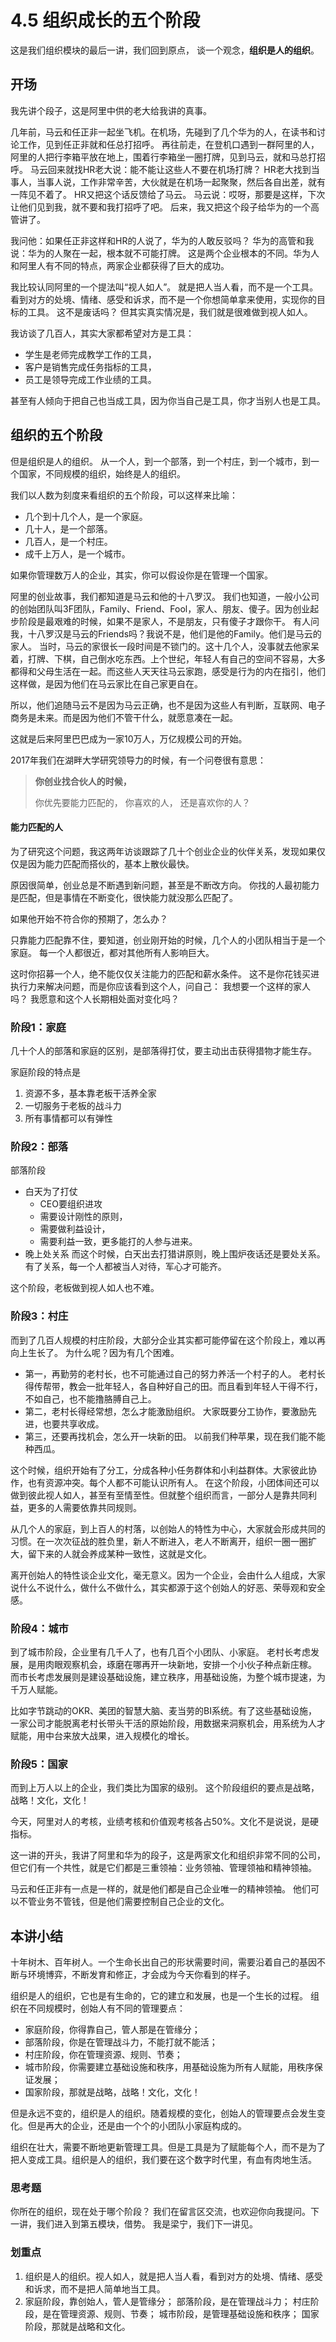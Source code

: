 # 4.5  组织成长的五个阶段

这是我们组织模块的最后一讲，我们回到原点，
谈一个观念，**组织是人的组织**。

## 开场

我先讲个段子，这是阿里中供的老大给我讲的真事。

几年前，马云和任正非一起坐飞机。在机场，先碰到了几个华为的人，在读书和讨论工作，见到任正非就和任总打招呼。
再往前走，在登机口遇到一群阿里的人，阿里的人把行李箱平放在地上，围着行李箱坐一圈打牌，见到马云，就和马总打招呼。
马云回来就找HR老大说：能不能让这些人不要在机场打牌？
HR老大找到当事人，当事人说，工作非常辛苦，大伙就是在机场一起聚聚，然后各自出差，就有一阵见不着了。
HR又把这个话反馈给了马云。
马云说：哎呀，那要是这样，下次让他们见到我，就不要和我打招呼了吧。
后来，我又把这个段子给华为的一个高管讲了。

我问他：如果任正非这样和HR的人说了，华为的人敢反驳吗？
华为的高管和我说：华为的人聚在一起，根本就不可能打牌。
这是两个企业根本的不同。华为人和阿里人有不同的特点，两家企业都获得了巨大的成功。

我比较认同阿里的一个提法叫“视人如人”。
就是把人当人看，而不是一个工具。
看到对方的处境、情绪、感受和诉求，而不是一个你想简单拿来使用，实现你的目标的工具。
这不是废话吗？
但其实真实情况是，我们就是很难做到视人如人。

我访谈了几百人，其实大家都希望对方是工具：

- 学生是老师完成教学工作的工具，
- 客户是销售完成任务指标的工具，
- 员工是领导完成工作业绩的工具。

甚至有人倾向于把自己也当成工具，因为你当自己是工具，你才当别人也是工具。

## 组织的五个阶段

但是组织是人的组织。
从一个人，到一个部落，到一个村庄，到一个城市，到一个国家，不同规模的组织，始终是人的组织。

我们以人数为刻度来看组织的五个阶段，可以这样来比喻：

- 几个到十几个人，是一个家庭。
- 几十人，是一个部落。
- 几百人，是一个村庄。
- 成千上万人，是一个城市。

如果你管理数万人的企业，其实，你可以假设你是在管理一个国家。

阿里的创业故事，我们都知道是马云和他的十八罗汉。
我们也知道，一般小公司的创始团队叫3F团队，Family、Friend、Fool，家人、朋友、傻子。因为创业起步阶段是最艰难的时候，如果不是家人，不是朋友，只有傻子才跟你干。
有人问我，十八罗汉是马云的Friends吗？我说不是，他们是他的Family。他们是马云的家人。
当时，马云的家很长一段时间是不锁门的。这十几个人，没事就去他家呆着，打牌、下棋，自己倒水吃东西。上个世纪，年轻人有自己的空间不容易，大多都得和父母生活在一起。而这些人天天往马云家跑，感受是行为的内在指引，他们这样做，是因为他们在马云家比在自己家更自在。

所以，他们追随马云不是因为马云正确，也不是因为这些人有判断，互联网、电子商务是未来。而是因为他们不管干什么，就愿意凑在一起。

这就是后来阿里巴巴成为一家10万人，万亿规模公司的开始。

2017年我们在湖畔大学研究领导力的时候，有一个问卷很有意思：

> **你创业找合伙人的时候，**
>  
> 你优先要能力匹配的，
> 你喜欢的人，
> 还是喜欢你的人？

#### 能力匹配的人

为了研究这个问题，我这两年访谈跟踪了几十个创业企业的伙伴关系，发现如果仅仅是因为能力匹配而搭伙的，基本上散伙最快。

原因很简单，创业总是不断遇到新问题，甚至是不断改方向。
你找的人最初能力是匹配，但是事情在不断变化，很快能力就没那么匹配了。

如果他开始不符合你的预期了，怎么办？

只靠能力匹配靠不住，要知道，创业刚开始的时候，几个人的小团队相当于是一个家庭。
每一个人都很近，都对其他所有人影响巨大。

这时你招募一个人，绝不能仅仅关注能力的匹配和薪水条件。
这不是你花钱买进执行力来解决问题，而是你应该看到这个人，问自己：
我想要一个这样的家人吗？
我愿意和这个人长期相处面对变化吗？

### 阶段1：家庭

几十个人的部落和家庭的区别，是部落得打仗，要主动出击获得猎物才能生存。

家庭阶段的特点是

1. 资源不多，基本靠老板干活养全家
2. 一切服务于老板的战斗力
3. 所有事情都可以有弹性

### 阶段2：部落

部落阶段

- 白天为了打仗
  - CEO要组织进攻
  - 需要设计刚性的原则，
  - 需要做利益设计，
  - 需要利益一致，更多能打的人参与进来。
- 晚上处关系
  而这个时候，白天出去打猎讲原则，晚上围炉夜话还是要处关系。
  有了关系，每一个人都被当人对待，军心才可能齐。

这个阶段，老板做到视人如人也不难。

### 阶段3：村庄

而到了几百人规模的村庄阶段，大部分企业其实都可能停留在这个阶段上，难以再向上生长了。
为什么呢？因为有几个困难。

- 第一，再勤劳的老村长，也不可能通过自己的努力养活一个村子的人。
  老村长得传帮带，教会一批年轻人，各自种好自己的田。而且看到年轻人干得不行，不如自己，也不能撸胳膊自己上。
- 第二，老村长得经常想，怎么才能激励组织。
  大家既要分工协作，要激励先进，也要共享收成。
- 第三，还要再找机会，怎么开一块新的田。
  以前我们种苹果，现在我们能不能种西瓜。

这个时候，组织开始有了分工，分成各种小任务群体和小利益群体。大家彼此协作，也有资源冲突。每个人都不可能认识所有人。
在这个阶段，小团体间还可以做到彼此视人如人，甚至有至情至性。但就整个组织而言，一部分人是靠共同利益，更多的人需要依靠共同规则。

从几个人的家庭，到上百人的村落，以创始人的特性为中心，大家就会形成共同的习惯。在一次次征战的胜负里，新人不断进入，老人不断离开，组织一圈一圈扩大，留下来的人就会养成某种一致性，这就是文化。

离开创始人的特性谈企业文化，毫无意义。因为一个企业，会由什么人组成，大家说什么不说什么，做什么不做什么，其实都源于这个创始人的好恶、荣辱观和安全感。

### 阶段4：城市

到了城市阶段，企业里有几千人了，也有几百个小团队、小家庭。
老村长考虑发展，是用肉眼观察机会，琢磨在哪再开一块新地，安排一个小伙子种点新庄稼。
而市长考虑发展则是建设基础设施，建立秩序，用基础设施，为整个城市提速，为千万人赋能。

比如字节跳动的OKR、美团的智慧大脑、麦当劳的BI系统。有了这些基础设施，一家公司才能脱离老村长带头干活的原始阶段，用数据来洞察机会，用系统为人才赋能，用中台来放大战果，进入规模化的增长。

### 阶段5：国家

而到上万人以上的企业，我们类比为国家的级别。
这个阶段组织的要点是战略，战略！文化，文化！

今天，阿里对人的考核，业绩考核和价值观考核各占50%。文化不是说说，是硬指标。

这一讲的开头，我讲了阿里和华为的段子，这是两家文化和组织非常不同的公司， 但它们有一个共性，就是它们都是三重领袖：业务领袖、管理领袖和精神领袖。

马云和任正非有一点是一样的，就是他们都是自己企业唯一的精神领袖。
他们可以不管业务不管钱，但是他们需要控制自己企业的文化。

## 本讲小结

十年树木、百年树人。一个生命长出自己的形状需要时间，需要沿着自己的基因不断与环境博弈，不断发育和修正，才会成为今天你看到的样子。

组织是人的组织，它也是有生命的，它的建立和发展，也是一个生长的过程。
组织在不同规模时，创始人有不同的管理要点：

- 家庭阶段，你得靠自己，管人那是在管缘分；
- 部落阶段，你是在管理战斗力，不能打就不能活；
- 村庄阶段，你在管理资源、规则、节奏；
- 城市阶段，你需要建立基础设施和秩序，用基础设施为所有人赋能，用秩序保证发展；
- 国家阶段，那就是战略，战略！文化，文化！

但是永远不变的，组织是人的组织。随着规模的变化，创始人的管理要点会发生变化。但是再大的企业，还是由一个个的小团队小家庭构成的。

组织在壮大，需要不断地更新管理工具。但是工具是为了赋能每个人，而不是为了把人变成工具。组织是人的组织，我们要在这个数字时代里，有血有肉地生活。

### 思考题

你所在的组织，现在处于哪个阶段？
我们在留言区交流，也欢迎你向我提问。下一讲，我们进入到第五模块，借势。
我是梁宁，我们下一讲见。

### 划重点

1. 组织是人的组织。视人如人，就是把人当人看，看到对方的处境、情绪、感受和诉求，而不是把人简单地当工具。 
2. 家庭阶段，靠创始人，管人是管缘分； 部落阶段，是在管理战斗力； 村庄阶段，是在管理资源、规则、节奏； 城市阶段，是管理基础设施和秩序； 国家阶段，那就是战略和文化。